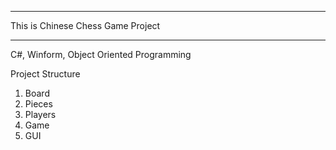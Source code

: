 ﻿**********************************
This is Chinese Chess Game Project
**********************************
C#, Winform, Object Oriented Programming

Project Structure
1. Board
2. Pieces
3. Players
4. Game
5. GUI
